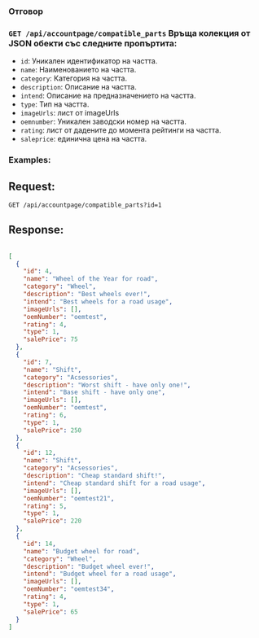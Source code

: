 ### Отговор

### `GET /api/accountpage/compatible_parts` Връща колекция от JSON обекти със следните пропъртита:
- `id`: Уникален идентификатор на частта.
- `name`: Наименованието на частта.
- `category`: Категория на частта.
- `description`: Описание на частта.
- `intend`: Описание на предназначението на частта.
- `type`: Тип на частта.
- `imageUrls`: лист от imageUrls
- `oemnumber`: Уникален заводски номер на частта.
- `rating`: лист от дадените до момента рейтинги на частта.
- `saleprice`: единична цена на частта.

### Examples:

## Request:

```
GET /api/accountpage/compatible_parts?id=1
```

## Response:

```json
	
[
  {
    "id": 4,
    "name": "Wheel of the Year for road",
    "category": "Wheel",
    "description": "Best wheels ever!",
    "intend": "Best wheels for a road usage",
    "imageUrls": [],
    "oemNumber": "oemtest",
    "rating": 4,
    "type": 1,
    "salePrice": 75
  },
  {
    "id": 7,
    "name": "Shift",
    "category": "Acsessories",
    "description": "Worst shift - have only one!",
    "intend": "Base shift - have only one",
    "imageUrls": [],
    "oemNumber": "oemtest",
    "rating": 6,
    "type": 1,
    "salePrice": 250
  },
  {
    "id": 12,
    "name": "Shift",
    "category": "Acsessories",
    "description": "Cheap standard shift!",
    "intend": "Cheap standard shift for a road usage",
    "imageUrls": [],
    "oemNumber": "oemtest21",
    "rating": 5,
    "type": 1,
    "salePrice": 220
  },
  {
    "id": 14,
    "name": "Budget wheel for road",
    "category": "Wheel",
    "description": "Budget wheel ever!",
    "intend": "Budget wheel for a road usage",
    "imageUrls": [],
    "oemNumber": "oemtest34",
    "rating": 4,
    "type": 1,
    "salePrice": 65
  }
]

```